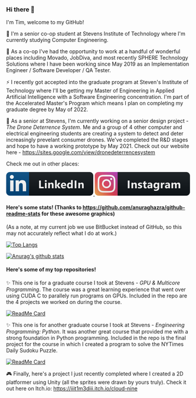 ### Hi there 👋
I'm Tim, welcome to my GitHub!

🌱 I'm a senior co-op student at Stevens Institute of Technology where I'm currently studying Computer Engineering. 

🔭 As a co-op I've had the opportunity to work at a handful of wonderful places including Movado, JobDiva, and most recently SPHERE Technology Solutions where I have been working since May 2019 as an Implementation Engineer / Software Developer / QA Tester. 

⚡ I recently got accepted into the graduate program at Steven's Institute of Technology where I'll be getting my Master of Engineering in Applied Artificial Intelligence with a Software Engineering concentration. I'm part of the Accelerated Master's Program which means I plan on completing my graduate degree by May of 2022.

📡 As a senior at Stevens, I'm currently working on a senior design project - *The Drone Deterrence System*. Me and a group of 4 other computer and electrical engineering students are creating a system to detect and deter increasingly prevelant consumer drones. We've completed the R&D stages and hope to have a working prototype by May 2021. Check out our website here - https://sites.google.com/view/dronedeterrencesystem

Check me out in other places:
<p align="left">
  <a href="https://www.linkedin.com/in/timdemetriades">
        <img src="https://raw.githubusercontent.com/MikeCodesDotNET/ColoredBadges/master/svg/social/linkedin.svg" alt="LinkedIn Badge">
  </a>
  <a href="https://www.instagram.com/tim_demetriades/">
        <img src="https://raw.githubusercontent.com/MikeCodesDotNET/ColoredBadges/master/svg/social/instagram.svg" alt="Instagram Badge">
  </a>
</p>

#### Here's some stats! (Thanks to https://github.com/anuraghazra/github-readme-stats for these awesome graphics)
(As a note, at my current job we use BitBucket instead of GitHub, so this may not accurately reflect what I do at work.)

[![Top Langs](https://github-readme-stats.vercel.app/api/top-langs/?username=TimDemetriades&theme=tokyonight&langs_count=8&layout=compact)](https://github.com/anuraghazra/github-readme-stats)

[![Anurag's github stats](https://github-readme-stats.vercel.app/api?username=TimDemetriades&hide=prs,issues,contribs&show_icons=true&theme=tokyonight)](https://github.com/anuraghazra/github-readme-stats)

#### Here's some of my top repositories!

✨ This one is for a graduate course I took at Stevens - *GPU & Multicore Programming*. The course was a great learning experience that went over using CUDA C to parallely run programs on GPUs. Included in the repo are the 4 projects we worked on during the course.

[![ReadMe Card](https://github-readme-stats.vercel.app/api/pin/?username=TimDemetriades&repo=CUDA-Programming&theme=tokyonight)](https://github.com/anuraghazra/github-readme-stats)

✨ This one is for another graduate course I took at Stevens - *Engineering Programming: Python*. It was another great course that provided me with a strong foundation in Python programming. Included in the repo is the final project for the course in which I created a program to solve the NYTimes Daily Sudoku Puzzle.

[![ReadMe Card](https://github-readme-stats.vercel.app/api/pin/?username=TimDemetriades&repo=PythonSudokuSolver&theme=tokyonight)](https://github.com/anuraghazra/github-readme-stats)

🎮 Finally, here's a project I just recently completed where I created a 2D platformer using Unity (all the sprites were drawn by yours truly). Check it out here on Itch.io: https://iiit1m3diii.itch.io/cloud-nine

<!--
**TimDemetriades/TimDemetriades** is a ✨ _special_ ✨ repository because its `README.md` (this file) appears on your GitHub profile.

Here are some ideas to get you started:

- 🔭 I’m currently working on ...
- 🌱 I’m currently learning ...
- 👯 I’m looking to collaborate on ...
- 🤔 I’m looking for help with ...
- 💬 Ask me about ...
- 📫 How to reach me: ...
- 😄 Pronouns: ...
- ⚡ Fun fact: ...
-->
